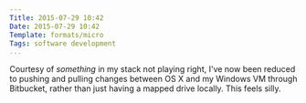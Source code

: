 ```yaml
---
Title: 2015-07-29 10:42
Date: 2015-07-29 10:42
Template: formats/micro
Tags: software development
...
```


Courtesy of *something* in my stack not playing right, I've now been reduced to
pushing and pulling changes between OS X and my Windows VM through Bitbucket,
rather than just having a mapped drive locally. This feels silly.
